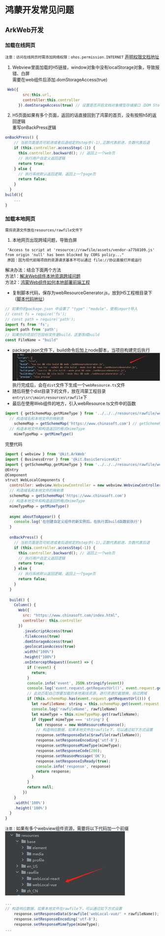# 鸿蒙开发常见问题

## ArkWeb开发
### 加载在线网页
`注意：访问在线网页时需添加网络权限：ohos.permission.INTERNET` [声明权限文档地址](https://developer.huawei.com/consumer/cn/doc/harmonyos-guides-V5/declare-permissions-V5)
1. Webview里面加载的H5链接，window对象中没有localStorage对象，导致报错、白屏  
需要在web组件后添加.domStorageAccess(true)
```js
 Web({
        src:this.url,
        controller:this.controller
      }).domStorageAccess(true) // 设置是否开启文档对象模型存储接口（DOM Storage API）权限，默认未开启。
```
2. H5页面如果有多个页面，返回的话直接回到了鸿蒙的首页，没有按照h5的返回逻辑  
重写onBackPress逻辑
```js
onBackPress() {
    // 当前页面是否可前进或者后退给定的step步(-1),正数代表前进，负数代表后退
    if (this.controller.accessStep(-1)) {
      this.controller.backward(); // 返回上一个web页
      // 执行用户自定义返回逻辑
      return true;
    } else {
      // 执行系统默认返回逻辑，返回上一个page页
      return false;
    }
  }
build(){
    ...
}
```
### 加载本地网页
`需将资源文件放在resources/rawfile文件下`
1. 本地网页出现跨域问题，导致白屏
```
 "Access to script at 'resource://rawfile/assets/vendor-a77b8109.js' from origin 'null' has been blocked by CORS policy..."
 原因：因为现代前端项目的资源请求基本不可以通过 file://协议直接打开或运行
```
解决办法：结合下面两个方法  
方法1：[解决Web组件本地资源跨域问题](https://developer.huawei.com/consumer/cn/doc/harmonyos-guides-V5/web-cross-origin-V5)  
方法2：[鸿蒙Web组件如何本地部署前端工程](https://developer.huawei.com/consumer/cn/forum/topic/0208150640255630044)  
- 复制脚本代码，保存为webResourceGenerator.js，放到H5工程根目录下 （[脚本代码地址](https://github.com/zhanglong1009/my-tools/blob/main/Harmony/webResourceGenerator.js)）
```js
// 如果你的package.json 中设置了 "type"："module"，使用import导入
// const fs = require('fs');
// const path = require('path');
import fs from 'fs';
import path from 'path';
// 如果你的项目打包目标文件是build，这里改成build
const FileName = "build"
```
- package.json文件下，build命令后加上node脚本，当项目构建完后执行
![alt text](image-1.png)
执行完成后，会在`dist`文件下生成一个`webResource.ts`文件
- 随后将整个dist目录下的文件，放在鸿蒙工程目录`entry\src\main\resources\rawfile`下
- 最后在使用Web组件的地方，引入webResource.ts文件中的函数
```js
import { getSchemeMap,getMimeType } from '../../../resources/rawfile/webLocal-vue/webResource'
  // 构造域名和本地文件的映射表
    schemeMap = getSchemeMap('https://www.chinasoft.com') // getSchemeMap函数需要传递一个url，用来映射
  // 构造本地文件和构造返回的格式mimeType
    mimeTypeMap = getMimeType()

```
完整代码
```js
import { webview } from '@kit.ArkWeb'
import { BusinessError } from '@kit.BasicServicesKit'
import { getSchemeMap,getMimeType } from '../../../resources/rawfile/webLocal-vue/webResource'
@Entry
@Component
struct WebLocalComponents {
  controller: webview.WebviewController = new webview.WebviewController()
  // 构造域名和本地文件的映射表
  schemeMap = getSchemeMap('https://www.chinasoft.com')
  // 构造本地文件和构造返回的格式mimeType
  mimeTypeMap = getMimeType()

  async aboutToAppear() {
    console.log('在创建自定义组件的新实例后，在执行其build函数前执行')
  }

  onBackPress() {
    // 当前页面是否可前进或者后退给定的step步(-1),正数代表前进，负数代表后退
    if (this.controller.accessStep(-1)) {
      this.controller.backward(); // 返回上一个web页
      // 执行用户自定义返回逻辑
      return true;
    } else {
      // 执行系统默认返回逻辑，返回上一个page页
      return false;
    }
  }

  build() {
    Column() {
      Web({
        src: "https://www.chinasoft.com/index.html",
        controller: this.controller
      })
        .javaScriptAccess(true)
        .fileAccess(true)
        .domStorageAccess(true)
        .geolocationAccess(true)
        .width("100%")
        .height("100%")
        .onInterceptRequest((event) => {
          if (!event) {
            return;
          }
          console.info('event', JSON.stringify(event))
          console.log('event.request.getRequestUrl()', event.request.getRequestUrl())
          // 此处匹配自己想要加载的本地离线资源，进行资源拦截替换，绕过跨域
          if (this.schemeMap.has(event.request.getRequestUrl())) {
            let rawfileName: string = this.schemeMap.get(event.request.getRequestUrl())!;
            console.log('rawfileName', rawfileName)
            let mimeType = this.mimeTypeMap.get(rawfileName);
            if (typeof mimeType === 'string') {
              let response = new WebResourceResponse();
              // 构造响应数据，如果本地文件在rawfile下，可以通过如下方式设置
              response.setResponseData($rawfile(rawfileName));
              response.setResponseEncoding('utf-8');
              response.setResponseMimeType(mimeType);
              response.setResponseCode(200);
              response.setReasonMessage('OK');
              response.setResponseIsReady(true);
              console.info('response', response)
              return response;
            }
          }
          return null;
        })
    }
    .width('100%')
    .height('100%')
  }
}
```
`注意：`如果有多个webview组件资源，需要将以下代码加一个前缀  
![alt text](image.png)
```js
...
// 构造响应数据，如果本地文件在rawfile下，可以通过如下方式设置
    response.setResponseData($rawfile('webLocal-vue/' + rawfileName));
    response.setResponseEncoding('utf-8');
    response.setResponseMimeType(mimeType);
...
```




